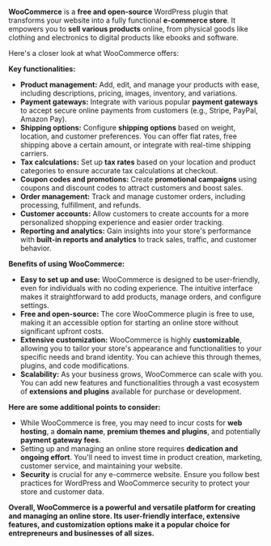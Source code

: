 **WooCommerce** is a **free and open-source** WordPress plugin that transforms your website into a fully functional **e-commerce store**. It empowers you to **sell various products** online, from physical goods like clothing and electronics to digital products like ebooks and software.

Here's a closer look at what WooCommerce offers:

**Key functionalities:**

- **Product management:** Add, edit, and manage your products with ease, including descriptions, pricing, images, inventory, and variations.
- **Payment gateways:** Integrate with various popular **payment gateways** to accept secure online payments from customers (e.g., Stripe, PayPal, Amazon Pay).
- **Shipping options:** Configure **shipping options** based on weight, location, and customer preferences. You can offer flat rates, free shipping above a certain amount, or integrate with real-time shipping carriers.
- **Tax calculations:** Set up **tax rates** based on your location and product categories to ensure accurate tax calculations at checkout.
- **Coupon codes and promotions:** Create **promotional campaigns** using coupons and discount codes to attract customers and boost sales.
- **Order management:** Track and manage customer orders, including processing, fulfillment, and refunds.
- **Customer accounts:** Allow customers to create accounts for a more personalized shopping experience and easier order tracking.
- **Reporting and analytics:** Gain insights into your store's performance with **built-in reports and analytics** to track sales, traffic, and customer behavior.

**Benefits of using WooCommerce:**

- **Easy to set up and use:** WooCommerce is designed to be user-friendly, even for individuals with no coding experience. The intuitive interface makes it straightforward to add products, manage orders, and configure settings.
- **Free and open-source:** The core WooCommerce plugin is free to use, making it an accessible option for starting an online store without significant upfront costs.
- **Extensive customization:** WooCommerce is highly **customizable**, allowing you to tailor your store's appearance and functionalities to your specific needs and brand identity. You can achieve this through themes, plugins, and code modifications.
- **Scalability:** As your business grows, WooCommerce can scale with you. You can add new features and functionalities through a vast ecosystem of **extensions and plugins** available for purchase or development.

**Here are some additional points to consider:**

- While WooCommerce is free, you may need to incur costs for **web hosting**, a **domain name**, **premium themes and plugins**, and potentially **payment gateway fees**.
- Setting up and managing an online store requires **dedication and ongoing effort**. You'll need to invest time in product creation, marketing, customer service, and maintaining your website.
- **Security** is crucial for any e-commerce website. Ensure you follow best practices for WordPress and WooCommerce security to protect your store and customer data.

**Overall, WooCommerce is a powerful and versatile platform for creating and managing an online store. Its user-friendly interface, extensive features, and customization options make it a popular choice for entrepreneurs and businesses of all sizes.**